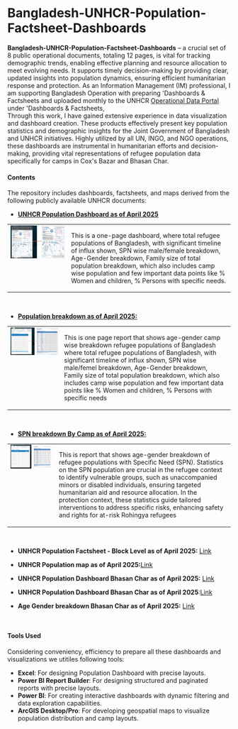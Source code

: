 # Bangladesh-UNHCR-Population-Factsheet-Dashboards

**Bangladesh-UNHCR-Population-Factsheet-Dashboards** – a crucial set of 8 public operational documents, totaling 12 pages, is vital for tracking demographic trends, enabling effective planning and resource allocation to meet evolving needs. It supports timely decision-making by providing clear, updated insights into population dynamics, ensuring efficient humanitarian response and protection.
As an Information Management (IM) professional, I am supporting Bangladesh Operation with preparing 'Dashboards & Factsheets and uploaded monthly to the UNHCR [Operational Data Portal](https://data.unhcr.org/en/documents/) under 'Dashboards & Factsheets,  
Through this work, I have gained extensive experience in data visualization and dashboard creation. These products effectively present key population statistics and demographic insights for the Joint Government of Bangladesh and UNHCR initiatives. Highly utilized by all UN, INGO, and NGO operations, these dashboards are instrumental in humanitarian efforts and decision-making, providing vital representations of refugee population data specifically for camps in Cox's Bazar and Bhasan Char.
 
#### Contents

The repository includes dashboards, factsheets, and maps derived from the following publicly available UNHCR documents:
- **[UNHCR Population Dashboard as of April 2025](https://data.unhcr.org/en/documents/details/116247)**
<table style="border-spacing: 20px;">
  <tr style="vertical-align: top; min-height: 600px;">
    <td>
      <img src="https://raw.githubusercontent.com/maeshakib/z_resources/eeb6c4199e068c8498583730009821de21ed4788/Population%20Dashboard%20Cox%20Full.png" alt="UNHCR Population Dashboard"  />
    </td>
    <td>       
      <p>This is a one-page dashboard, where total refugee populations of Bangladesh, with significant timeline of influx shown, SPN wise male/female breakdown, Age-Gender breakdown, Family size of total population breakdown, which also includes camp wise population and few important data points like % Women and children, % Persons with specific needs.</p>
    </td>
  </tr>
</table>
<br>

- **[Population breakdown as of April 2025:](https://data.unhcr.org/en/documents/details/116247)**
<table style="border-spacing: 20px;">
  <tr style="vertical-align: top; min-height: 600px;">
    <td>
      <img src="https://github.com/maeshakib/z_resources/blob/1a050ea194754a68b0276e0e776228095535bcf2/age-gender%20breakdown.png" alt="Population breakdown as of April 2025"  />
    </td>
    <td>      
      <p>This is one page report that shows age-gender camp wise breakdown refugee populations of Bangladesh
where total refugee populations of Bangladesh, with significant timeline of influx shown, SPN wise male/femel breakdown, Age-Gender breakdown, Family size of total population breakdown, which also includes camp wise population and few important data points like % Women and children, % Persons with specific needs</p>
    </td>
  </tr>
</table>
<br>


- **[SPN breakdown By Camp as of April 2025:](https://data.unhcr.org/en/documents/details/116247)** 
<table style="border-spacing: 20px;">
  <tr style="vertical-align: top; min-height: 600px;">
    <td>
      <img src="https://github.com/maeshakib/z_resources/raw/988289042d696334b973f2c3223606bf2db4b0db/SPN%20breakdown%20cox.png" alt="SPN breakdown as of April 2025"  />
    </td>
    <td>
      <p>This is report that shows age-gender breakdown of refugee populations with Specific Need (SPN). Statistics on the SPN population are crucial in the refugee context to identify vulnerable groups, such as unaccompanied minors or disabled individuals, ensuring targeted humanitarian aid and resource allocation. In the protection context, these statistics guide tailored interventions to address specific risks, enhancing safety and rights for at-risk Rohingya refugees</p>
    </td>
  </tr>
</table>
<br>
 


- **UNHCR Population Factsheet - Block Level as of April 2025:** [Link](https://data.unhcr.org/en/documents/details/116249) 
- **UNHCR Population map as of April 2025:**[Link](https://data.unhcr.org/en/documents/details/116248)

- **UNHCR Population Dashboard Bhasan Char as of April 2025:** [Link](https://data.unhcr.org/en/documents/details/116250)
- **UNHCR Population Dashboard Bhasan Char as of April 2025**:[Link](https://data.unhcr.org/en/documents/details/116250)
- **Age Gender breakdown Bhasan Char as of April 2025:** [Link](https://data.unhcr.org/en/documents/details/116251)


<br>

#### Tools Used

Considering conveniency, efficiency to prepare all these dashboards and visualizations we utitiles following tools:
- **Excel**: For designing Population Dashboard with precise layouts.
- **Power BI Report Builder**: For designing structured and paginated reports with precise layouts.
- **Power BI**: For creating interactive dashboards with dynamic filtering and data exploration capabilities.
- **ArcGIS Desktop/Pro**: For developing geospatial maps to visualize population distribution and camp layouts.
